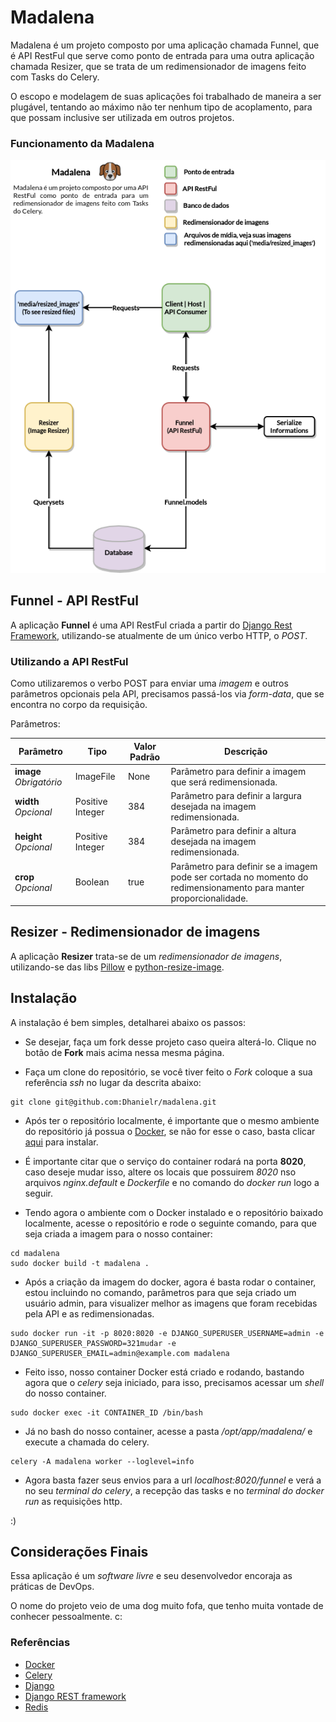 # Madalena

Madalena é um projeto composto por uma aplicação chamada Funnel, que é API RestFul que serve como ponto de entrada para uma outra aplicação chamada Resizer, que se trata de um redimensionador de imagens feito com Tasks do Celery.

O escopo e modelagem de suas aplicações foi trabalhado de maneira a ser plugável, tentando ao máximo não ter nenhum tipo de acoplamento, para que possam inclusive ser utilizada em outros projetos.

### Funcionamento da Madalena

![Fluxograma Madalena](https://github.com/Dhanielr/madalena/blob/master/docs_imgs/Madalena.png)

## Funnel - API RestFul

A aplicação __Funnel__ é uma API RestFul criada a partir do [Django Rest Framework](https://www.django-rest-framework.org/), utilizando-se atualmente de um único verbo HTTP, o _POST_.

### Utilizando a API RestFul

Como utilizaremos o verbo POST para enviar uma *imagem* e outros parâmetros opcionais pela API, precisamos passá-los via _form-data_, que se encontra no corpo da requisição.

Parâmetros:


| Parâmetro               | Tipo             | Valor Padrão | Descrição                                                                                                          |
|-------------------------|------------------|--------------|--------------------------------------------------------------------------------------------------------------------|
| **image** *Obrigatório* | ImageFile        | None         | Parâmetro para definir a imagem que será redimensionada.                                                        |
| **width** *Opcional*    | Positive Integer | 384          | Parâmetro para definir a largura desejada na imagem redimensionada.                                         |
| **height** *Opcional*   | Positive Integer | 384          | Parâmetro para definir a altura desejada na imagem redimensionada.                                          |
| **crop** *Opcional*     | Boolean          | true         | Parâmetro para definir se a imagem pode ser cortada no momento do redimensionamento para manter proporcionalidade. |


## Resizer - Redimensionador de imagens 

A aplicação __Resizer__ trata-se de um *redimensionador de imagens*, utilizando-se das libs [Pillow](https://pypi.org/project/Pillow/) e [python-resize-image](https://pypi.org/project/python-resize-image/). 

## Instalação

A instalação é bem simples, detalharei abaixo os passos:

* Se desejar, faça um fork desse projeto caso queira alterá-lo. Clique no botão de **Fork** mais acima nessa mesma página.

* Faça um clone do repositório, se você tiver feito o *Fork* coloque a sua referência *ssh* no lugar da descrita abaixo:

```
git clone git@github.com:Dhanielr/madalena.git 
```

* Após ter o repositório localmente, é importante que o mesmo ambiente do repositório já possua o [Docker](https://docs.docker.com/engine/install/), se não for esse o caso, basta clicar [aqui](https://docs.docker.com/engine/install/)  para instalar.

* É importante citar que o serviço do container rodará na porta **8020**, caso deseje mudar isso, altere os locais que possuirem *8020* nso arquivos *nginx.default* e *Dockerfile* e no comando do *docker run* logo a seguir.

* Tendo agora o ambiente com o Docker instalado e o repositório baixado localmente, acesse o repositório e rode o seguinte comando, para que seja criada a imagem para o nosso container:

```
cd madalena
sudo docker build -t madalena .
```
* Após a criação da imagem do docker, agora é basta rodar o container, estou incluindo no comando, parâmetros para que seja criado um usuário admin, para visualizer melhor as imagens que foram recebidas pela API e as redimensionadas.

```
sudo docker run -it -p 8020:8020 -e DJANGO_SUPERUSER_USERNAME=admin -e DJANGO_SUPERUSER_PASSWORD=321mudar -e DJANGO_SUPERUSER_EMAIL=admin@example.com madalena
```
* Feito isso, nosso container Docker está criado e rodando, bastando agora que o *celery* seja iniciado, para isso, precisamos acessar um *shell* do nosso container.

```
sudo docker exec -it CONTAINER_ID /bin/bash
```
* Já no bash do nosso container, acesse a pasta */opt/app/madalena/* e execute a chamada do celery.

```
celery -A madalena worker --loglevel=info
```
* Agora basta fazer seus envios para a url *localhost:8020/funnel* e verá a no seu *terminal do celery*, a recepção das tasks e no *terminal do docker run* as requisições http. 

:)

## Considerações Finais

Essa aplicação é um *software livre* e seu desenvolvedor encoraja as práticas de DevOps.

O nome do projeto veio de uma dog muito fofa, que tenho muita vontade de conhecer pessoalmente. c:

### Referências

* [Docker](https://www.docker.com/)
* [Celery](http://www.celeryproject.org/)
* [Django](https://www.djangoproject.com/) 
* [Django REST framework](https://www.django-rest-framework.org/)
* [Redis](https://redis.io/)